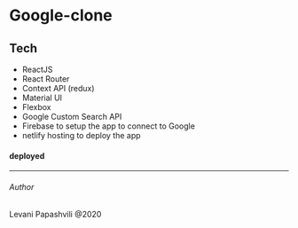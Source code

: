 # Google-clone

## Tech

- ReactJS
- React Router
- Context API (redux)
- Material UI
- Flexbox
- Google Custom Search API
- Firebase to setup the app to connect to Google
- netlify hosting to deploy the app

#### deployed

---

###### Author

Levani Papashvili @2020
